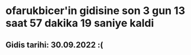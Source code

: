# ofarukbicer'in gidisine son 3 gun 13 saat 57 dakika 19 saniye kaldi

## Gidis tarihi: 30.09.2022 :(